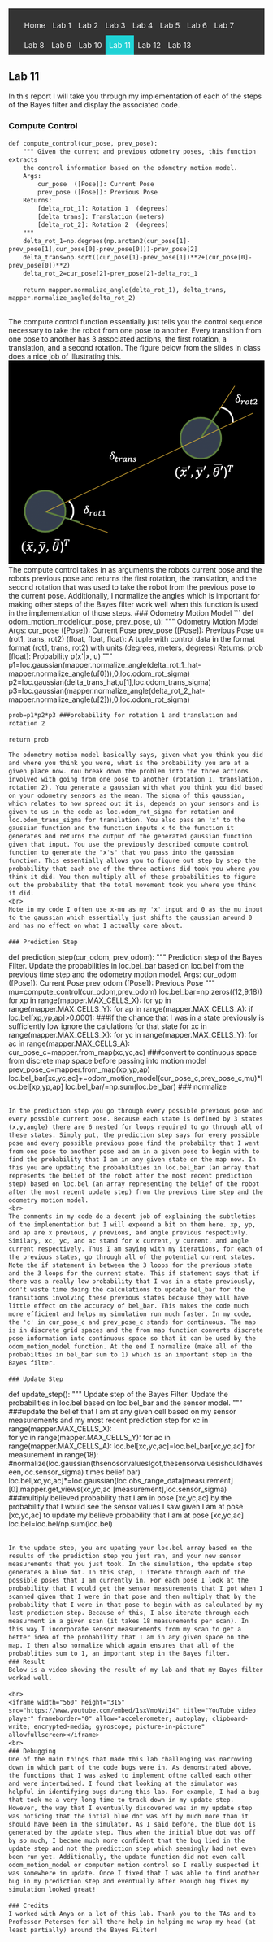 <!-- # ECE 5960 -->
<style>
.topnav {
  background-color: #333;
  overflow: hidden;
}

/* Style the links inside the navigation bar */
.topnav a {
  float: left;
  color: #f2f2f2;
  text-align: center;
  padding: 10px 7px;
  text-decoration: none;
  font-size: 15px;
}

/* Change the color of links on hover */
.topnav a:hover {
  background-color: #ddd;
  color: black;
}

/* Add a color to the active/current link */
.topnav a.active {
  background-color: #1FD2D5;
  color: white;
}
</style>

<div class="topnav">
  <ul>
  <a href="/">Home</a>
  <a href="/lab1"> Lab 1 </a>
  <a href="/lab2">Lab 2</a>
  <a href="/lab3"> Lab 3</a>
  <a href="/lab4">Lab 4</a>
  <a href="/lab5">Lab 5</a>
  <a href="/lab6">Lab 6</a>
  <a href="/lab7">Lab 7</a>
  <a href="/lab8">Lab 8</a>
  <a href="/lab9">Lab 9</a>
  <a href="/lab10">Lab 10</a>
  <a class="active" href="/lab11">Lab 11</a>
  <a href="/lab12">Lab 12</a>
  <a href="/lab13">Lab 13</a>
  </ul>
</div>

## Lab 11
In this report I will take you through my implementation of each of the steps of the Bayes filter and display the associated code.
<br>
### Compute Control
```
def compute_control(cur_pose, prev_pose):
    """ Given the current and previous odometry poses, this function extracts
    the control information based on the odometry motion model.
    Args:
        cur_pose  ([Pose]): Current Pose
        prev_pose ([Pose]): Previous Pose 
    Returns:
        [delta_rot_1]: Rotation 1  (degrees)
        [delta_trans]: Translation (meters)
        [delta_rot_2]: Rotation 2  (degrees)
    """
    delta_rot_1=np.degrees(np.arctan2(cur_pose[1]-prev_pose[1],cur_pose[0]-prev_pose[0]))-prev_pose[2]
    delta_trans=np.sqrt((cur_pose[1]-prev_pose[1])**2+(cur_pose[0]-prev_pose[0])**2)
    delta_rot_2=cur_pose[2]-prev_pose[2]-delta_rot_1

    return mapper.normalize_angle(delta_rot_1), delta_trans, mapper.normalize_angle(delta_rot_2)
```
<br>
The compute control function essentially just tells you the control sequence necessary to take the robot from one pose to another. Every transition from one pose to another has 3 associated actions, the first rotation, a translation, and a second rotation. The figure below from the slides in class does a nice job of illustrating this. 
<br>
<img src='https://raw.githubusercontent.com/bwagner2-git/bwagner2-git.github.io/main/screenshots/lab11/motion.png' height=400 />
<br>
The compute control takes in as arguments the robots current pose and the robots previous pose and returns the first rotation, the translation, and the second rotation that was used to take the robot from the previous pose to the current pose. Additionally, I normalize the angles which is important for making other steps of the Bayes filter work well when this function is used in the implementation of those steps.
### Odometry Motion Model
```
def odom_motion_model(cur_pose, prev_pose, u):
    """ Odometry Motion Model
    Args:
        cur_pose  ([Pose]): Current Pose
        prev_pose ([Pose]): Previous Pose
        u=(rot1, trans, rot2) (float, float, float): A tuple with control data in the format 
                                                   format (rot1, trans, rot2) with units (degrees, meters, degrees)
    Returns:
        prob [float]: Probability p(x'|x, u)
    """
    p1=loc.gaussian(mapper.normalize_angle(delta_rot_1_hat-mapper.normalize_angle(u[0])),0,loc.odom_rot_sigma)
    p2=loc.gaussian(delta_trans_hat,u[1],loc.odom_trans_sigma)
    p3=loc.gaussian(mapper.normalize_angle(delta_rot_2_hat-mapper.normalize_angle(u[2])),0,loc.odom_rot_sigma)
    
    prob=p1*p2*p3 ###probability for rotation 1 and translation and rotation 2
    
    return prob
```
The odometry motion model basically says, given what you think you did and where you think you were, what is the probability you are at a given place now. You break down the problem into the three actions involved with going from one pose to another (rotation 1, translation, rotation 2). You generate a gaussian with what you think you did based on your odometry sensors as the mean. The sigma of this gaussian, which relates to how spread out it is, depends on your sensors and is given to us in the code as loc.odom_rot_sigma for rotation and loc.odom_trans_sigma for translation. You also pass an 'x' to the gaussian function and the function inputs x to the function it generates and returns the output of the generated gaussian function given that input. You use the previously described compute control function to generate the "x's" that you pass into the gaussian function. This essentially allows you to figure out step by step the probability that each one of the three actions did took you where you think it did. You then multiply all of these probabilities to figure out the probability that the total movement took you where you think it did.
<br>
Note in my code I often use x-mu as my 'x' input and 0 as the mu input to the gaussian which essentially just shifts the gaussian around 0 and has no effect on what I actually care about.

### Prediction Step
```
def prediction_step(cur_odom, prev_odom):
    """ Prediction step of the Bayes Filter.
    Update the probabilities in loc.bel_bar based on loc.bel from the previous time step and the odometry motion model.
    Args:
        cur_odom  ([Pose]): Current Pose
        prev_odom ([Pose]): Previous Pose
    """
    mu=compute_control(cur_odom,prev_odom)
    loc.bel_bar=np.zeros((12,9,18))
    for xp in range(mapper.MAX_CELLS_X):
        for yp in range(mapper.MAX_CELLS_Y):
            for ap in range(mapper.MAX_CELLS_A):
                if loc.bel[xp,yp,ap]>0.0001: ###if the chance that I was in a state previously is sufficiently low ignore the calulations for that state 
                    for xc in range(mapper.MAX_CELLS_X):
                        for yc in range(mapper.MAX_CELLS_Y):
                            for ac in range(mapper.MAX_CELLS_A):
                                cur_pose_c=mapper.from_map(xc,yc,ac) ###convert to continuous space from discrete map space before passing into motion model
                                prev_pose_c=mapper.from_map(xp,yp,ap)
                                loc.bel_bar[xc,yc,ac]+=odom_motion_model(cur_pose_c,prev_pose_c,mu)*loc.bel[xp,yp,ap]
    loc.bel_bar/=np.sum(loc.bel_bar) ### normalize
```

In the prediction step you go through every possible previous pose and every possible current pose. Because each state is defined by 3 states (x,y,angle) there are 6 nested for loops required to go through all of these states. Simply put, the prediction step says for every possible pose and every possible previous pose find the probabilty that I went from one pose to another pose and am in a given pose to begin with to find the probability that I am in any given state on the map now. In this you are updating the probabilities in loc.bel_bar (an array that represents the belief of the robot after the most recent prediction step) based on loc.bel (an array representing the belief of the robot after the most recent update step) from the previous time step and the odometry motion model. 
<br>
The comments in my code do a decent job of explaining the subtleties of the implementation but I will expound a bit on them here. xp, yp, and ap are x previous, y previous, and angle previous respectivly. Similary, xc, yc, and ac stand for x current, y current, and angle current respectively. Thus I am saying with my iterations, for each of the previous states, go through all of the potential current states. Note the if statement in between the 3 loops for the previous state and the 3 loops for the current state. This if statement says that if there was a really low probability that I was in a state previously, don't waste time doing the calculations to update bel_bar for the transitions involving these previous states because they will have little effect on the accuracy of bel_bar. This makes the code much more efficient and helps my simulation run much faster. In my code, the 'c' in cur_pose_c and prev_pose_c stands for continuous. The map is in discrete grid spaces and the from map function converts discrete pose information into continuous space so that it can be used by the odom_motion_model function. At the end I normalize (make all of the probabilties in bel_bar sum to 1) which is an important step in the Bayes filter.

### Update Step
```
def update_step():
    """ Update step of the Bayes Filter.
    Update the probabilities in loc.bel based on loc.bel_bar and the sensor model.
    """
    ###update the belief that I am at any given cell based on my sensor measurements and my most recent prediction step
    for xc in range(mapper.MAX_CELLS_X):  
        for yc in range(mapper.MAX_CELLS_Y):
            for ac in range(mapper.MAX_CELLS_A):
                loc.bel[xc,yc,ac]=loc.bel_bar[xc,yc,ac]
                for measurement in range(18):
                    #normalize(loc.gaussian(thsenosorvaluesIgot,thesensorvaluesishouldhaveseen,loc.sensor_sigma) times belief bar)
                    loc.bel[xc,yc,ac]*=loc.gaussian(loc.obs_range_data[measurement][0],mapper.get_views(xc,yc,ac [measurement],loc.sensor_sigma) ###multiply believed probability that I am in pose [xc,yc,ac] by the probability that I would see the sensor values I saw given I am at pose [xc,yc,ac] to update my believe probability that I am at pose [xc,yc,ac]
    loc.bel=loc.bel/np.sum(loc.bel)
```

In the update step, you are upating your loc.bel array based on the results of the prediction step you just ran, and your new sensor measurements that you just took. In the simulation, the update step generates a blue dot. In this step, I iterate through each of the possible poses that I am currently in. For each pose I look at the probability that I would get the sensor measurements that I got when I scanned given that I were in that pose and then multiply that by the probability that I were in that pose to begin with as calculated by my last prediction step. Because of this, I also iterate through each measurment in a given scan (it takes 18 measurements per scan). In this way I incorporate sensor measurements from my scan to get a better idea of the probability that I am in any given space on the map. I then also normalize which again ensures that all of the probablities sum to 1, an important step in the Bayes filter.
### Result
Below is a video showing the result of my lab and that my Bayes filter worked well.

<br>
<iframe width="560" height="315" src="https://www.youtube.com/embed/1sxVmoNviI4" title="YouTube video player" frameborder="0" allow="accelerometer; autoplay; clipboard-write; encrypted-media; gyroscope; picture-in-picture" allowfullscreen></iframe>
<br>
### Debugging
One of the main things that made this lab challenging was narrowing down in which part of the code bugs were in. As demonstrated above, the functions that I was asked to implement oftne called each other and were intertwined. I found that looking at the simulator was helpful in identifying bugs during this lab. For example, I had a bug that took me a very long time to track down in my update step. However, the way that I eventually discovered was in my update step was noticing that the intial blue dot was off by much more than it should have been in the simulator. As I said before, the blue dot is generated by the update step. Thus when the initial blue dot was off by so much, I became much more confident that the bug lied in the update step and not the prediction step which seemingly had not even been run yet. Additionally, the update function did not even call odom_motion_model or computer motion control so I really suspected it was somewhere in update. Once I fixed that I was able to find another bug in my prediction step and eventually after enough bug fixes my simulation looked great!

### Credits
I worked with Anya on a lot of this lab. Thank you to the TAs and to Professor Petersen for all there help in helping me wrap my head (at least partially) around the Bayes Filter!


